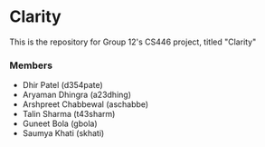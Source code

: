 # Clarity

This is the repository for Group 12's CS446 project, titled "Clarity"

### Members
- Dhir Patel (d354pate)
- Aryaman Dhingra (a23dhing)
- Arshpreet Chabbewal (aschabbe)
- Talin Sharma (t43sharm)
- Guneet Bola (gbola)
- Saumya Khati (skhati)


